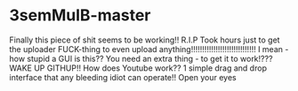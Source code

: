 # 3semMulB-master
Finally this piece of shit seems to be working!!
R.I.P
Took hours just to get the uploader FUCK-thing to even upload anything!!!!!!!!!!!!!!!!!!!!!!!!!!!!!
I mean - how stupid a GUI is this?? You need an extra thing - to get it to work!??? WAKE UP GITHUP!! How does Youtube work?? 1 simple drag and drop interface that any bleeding idiot can operate!! Open your eyes
